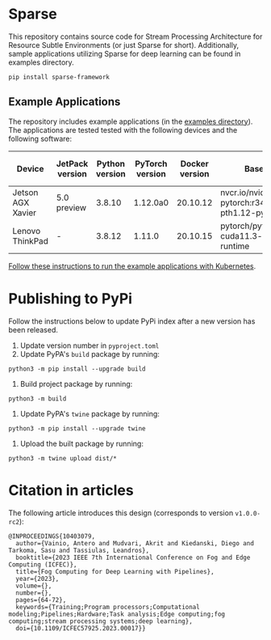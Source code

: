 # Sparse

This repository contains source code for Stream Processing Architecture for Resource Subtle Environments (or just
Sparse for short). Additionally, sample applications utilizing Sparse for deep learning can be found in examples
directory.

```
pip install sparse-framework
```

## Example Applications

The repository includes example applications (in the [examples directory](https://github.com/AnteronGitHub/sparse/blob/master/examples)). The applications are tested
tested with the following devices and the following software:

| Device            | JetPack version | Python version | PyTorch version | Docker version | Base image                                     | Docker tag suffix |
| ----------------- | --------------- | -------------- | --------------- | -------------- | ---------------------------------------------- | ------------------ |
| Jetson AGX Xavier | 5.0 preview     | 3.8.10         | 1.12.0a0        | 20.10.12       | nvcr.io/nvidia/l4t-pytorch:r34.1.0-pth1.12-py3 | jp50               |
| Lenovo ThinkPad   | -               | 3.8.12         | 1.11.0          | 20.10.15       | pytorch/pytorch:1.11.0-cuda11.3-cudnn8-runtime | amd64              |

[Follow these instructions to run the example applications with Kubernetes](https://github.com/AnteronGitHub/sparse/blob/master/k8s).

# Publishing to PyPi

Follow the instructions below to update PyPi index after a new version has been released.

1. Update version number in `pyproject.toml`
1. Update PyPA's `build` package by running:
```
python3 -m pip install --upgrade build
```
1. Build project package by running:
```
python3 -m build
```
1. Update PyPA's `twine` package by running:
```
python3 -m pip install --upgrade twine
```
1. Upload the built package by running:
```
python3 -m twine upload dist/*
```

# Citation in articles

The following article introduces this design (corresponds to version `v1.0.0-rc2`):
```
@INPROCEEDINGS{10403079,
  author={Vainio, Antero and Mudvari, Akrit and Kiedanski, Diego and Tarkoma, Sasu and Tassiulas, Leandros},
  booktitle={2023 IEEE 7th International Conference on Fog and Edge Computing (ICFEC)},
  title={Fog Computing for Deep Learning with Pipelines},
  year={2023},
  volume={},
  number={},
  pages={64-72},
  keywords={Training;Program processors;Computational modeling;Pipelines;Hardware;Task analysis;Edge computing;fog computing;stream processing systems;deep learning},
  doi={10.1109/ICFEC57925.2023.00017}}
```

